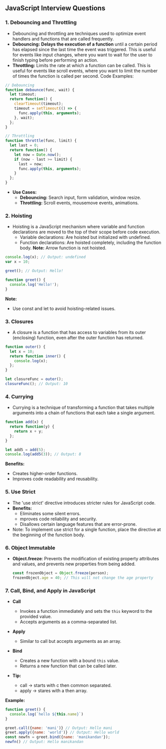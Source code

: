 ## JavaScript Interview Questions

### 1. Debouncing and Throttling
- Debouncing and throttling are techniques used to optimize event handlers and functions that are called frequently.
- **Debouncing:** ****Delays the execution of a function**** until a certain period has elapsed since the last time the event was triggered. This is useful for events like input changes, where you want to wait for the user to finish typing before performing an action.
- **Throttling:** Limits the rate at which a function can be called. This is useful for events like scroll events, where you want to limit the number of times the function is called per second.
Code Examples:

```javascript
// Debouncing
function debounce(func, wait) {
  let timeout;
  return function() {
    clearTimeout(timeout);
    timeout = setTimeout(() => {
      func.apply(this, arguments);
    }, wait);
  };
}

// Throttling
function throttle(func, limit) {
  let last = 0;
  return function() {
    let now = Date.now();
    if (now - last >= limit) {
      last = now;
      func.apply(this, arguments);
    }
  };
}
```
- **Use Cases:**
	- **Debouncing:** Search input, form validation, window resize.
	- **Throttling:** Scroll events, mousemove events, animations.


### 2.  Hoisting
- Hoisting is a JavaScript mechanism where variable and function declarations are moved to the top of their scope before code execution.
	- Variable declarations: Are hoisted but initialized with undefined.
	- Function declarations: Are hoisted completely, including the function body. **Note:** Arrow function is not hoisted.


```javascript
console.log(x); // Output: undefined
var x = 10;

greet(); // Output: Hello!

function greet() {
  console.log('Hello!');
}
```

**Note:**
- Use const and let to avoid hoisting-related issues.

### 3. Closures
- A closure is a function that has access to variables from its outer (enclosing) function, even after the outer function has returned.

```javascript
function outer() {
  let x = 10;
  return function inner() {
    console.log(x);
  };
}

let closureFunc = outer();
closureFunc(); // Output: 10
```

### 4. Currying
- Currying is a technique of transforming a function that takes multiple arguments into a chain of functions that each take a single argument.

```javascript
function add(x) {
  return function(y) {
    return x + y;
  };
}

let add5 = add(5);
console.log(add5(3)); // Output: 8
```
**Benefits:**
- Creates higher-order functions.
- Improves code readability and reusability.

### 5. Use Strict
- The 'use strict' directive introduces stricter rules for JavaScript code.
- **Benefits:**
	- Eliminates some silent errors.
	- mproves code reliability and security.
	- Disallows certain language features that are error-prone.
- Note: To implement use strict for a single function, place the directive at the beginning of the function body.

### 6. Object Immutable
-   **Object.freeze**: Prevents the modification of existing property attributes and values, and prevents new properties from being added.
    ```javascript
    const frozenObject = Object.freeze(person);
    frozenObject.age = 40; // This will not change the age property
    ```

### 7. Call, Bind, and Apply in JavaScript
-  **Call**

	-   Invokes a function immediately and sets the `this` keyword to the provided value.
	-   Accepts arguments as a comma-separated list.
- **Apply**
	-   Similar to call but accepts arguments as an array.

- **Bind**
	-   Creates a new function with a bound `this` value.
	-   Returns a new function that can be called later.

- **Tip:**
	- call -> starts with c then common separated.
	- apply -> stares with a then array.

**Example:**
```javascript
function greet() {
  console.log(`hello ${this.name}`)
}

greet.call({name: 'mani')} // Output: Hello mani
greet.apply({name: 'world')} // Output: Hello world
const newfn = greet.bind({name: 'manikandan'});
newfn() // Output: Hello manikandan
```
